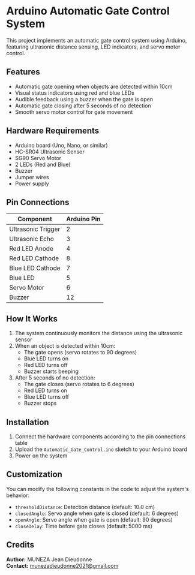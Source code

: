 # Arduino Automatic Gate Control System

This project implements an automatic gate control system using Arduino, featuring ultrasonic distance sensing, LED indicators, and servo motor control.

## Features

- Automatic gate opening when objects are detected within 10cm
- Visual status indicators using red and blue LEDs
- Audible feedback using a buzzer when the gate is open
- Automatic gate closing after 5 seconds of no detection
- Smooth servo motor control for gate movement

## Hardware Requirements

- Arduino board (Uno, Nano, or similar)
- HC-SR04 Ultrasonic Sensor
- SG90 Servo Motor
- 2 LEDs (Red and Blue)
- Buzzer
- Jumper wires
- Power supply

## Pin Connections

| Component          | Arduino Pin |
| ------------------ | ----------- |
| Ultrasonic Trigger | 2           |
| Ultrasonic Echo    | 3           |
| Red LED Anode      | 4           |
| Red LED Cathode    | 8           |
| Blue LED Cathode   | 7           |
| Blue LED           | 5           |
| Servo Motor        | 6           |
| Buzzer             | 12          |

## How It Works

1. The system continuously monitors the distance using the ultrasonic sensor
2. When an object is detected within 10cm:
   - The gate opens (servo rotates to 90 degrees)
   - Blue LED turns on
   - Red LED turns off
   - Buzzer starts beeping
3. After 5 seconds of no detection:
   - The gate closes (servo rotates to 6 degrees)
   - Red LED turns on
   - Blue LED turns off
   - Buzzer stops

## Installation

1. Connect the hardware components according to the pin connections table
2. Upload the `Automatic_Gate_Control.ino` sketch to your Arduino board
3. Power on the system

## Customization

You can modify the following constants in the code to adjust the system's behavior:

- `thresholdDistance`: Detection distance (default: 10.0 cm)
- `closedAngle`: Servo angle when gate is closed (default: 6 degrees)
- `openAngle`: Servo angle when gate is open (default: 90 degrees)
- `closeDelay`: Time before gate closes (default: 5000 ms)

## Credits

**Author:** MUNEZA Jean Dieudonne  
**Contact:** munezadieudonne2021@gmail.com

